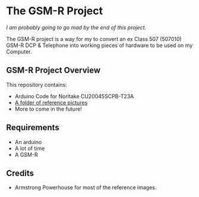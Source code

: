 # The GSM-R Project
*I am probably going to go mad by the end of this project.*

The GSM-R project is a way for my to convert an ex Class 507 (507010) GSM-R DCP & Telephone into working pieces of hardware to be used on my Computer.


## GSM-R Project Overview
This repository contains:
* Arduino Code for Noritake CU20045SCPB-T23A
* [A folder of reference pictures](https://github.com/SilverDevelopment/GSMR-Project/tree/master/References)
* More to come in the future!

## Requirements
* An arduino
* A lot of time
* A GSM-R


## Credits
* Armstrong Powerhouse for most of the reference images.
